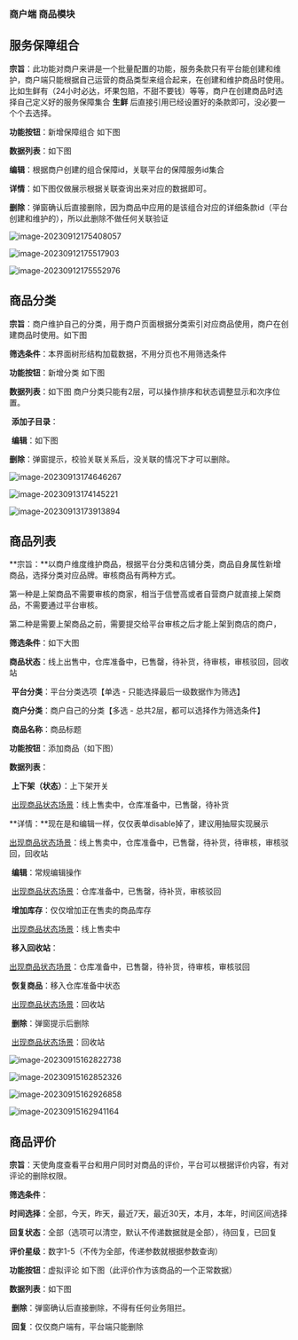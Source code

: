 ### 商户端 商品模块

## 服务保障组合

**宗旨**：此功能对商户来讲是一个批量配置的功能，服务条款只有平台能创建和维护，商户端只能根据自己运营的商品类型来组合起来，在创建和维护商品时使用。比如生鲜有（24小时必达，坏果包赔，不甜不要钱）等等，商户在创建商品时选择自己定义好的服务保障集合 **生鲜** 后直接引用已经设置好的条款即可，没必要一个个去选择。

**功能按钮**：新增保障组合 如下图

**数据列表**：如下图

​	**编辑**：根据商户创建的组合保障id，关联平台的保障服务id集合

​	**详情**：如下图仅做展示根据关联查询出来对应的数据即可。

​	**删除**：弹窗确认后直接删除，因为商品中应用的是该组合对应的详细条款id（平台创建和维护的），所以此删除不做任何关联验证

![image-20230912175408057](%E5%95%86%E6%88%B7-%E5%95%86%E5%93%81.assets/image-20230912175408057.png)

![image-20230912175517903](%E5%95%86%E6%88%B7-%E5%95%86%E5%93%81.assets/image-20230912175517903.png)

![image-20230912175552976](%E5%95%86%E6%88%B7-%E5%95%86%E5%93%81.assets/image-20230912175552976.png)



## 商品分类

**宗旨**：商户维护自己的分类，用于商户页面根据分类索引对应商品使用，商户在创建商品时使用。如下图

**筛选条件**：本界面树形结构加载数据，不用分页也不用筛选条件

**功能按钮**：新增分类 如下图

**数据列表**：如下图 	商户分类只能有2层，可以操作排序和状态调整显示和次序位置。

​	**添加子目录**：

​	**编辑**：如下图

​	**删除**：弹窗提示，校验关联关系后，没关联的情况下才可以删除。

![image-20230913174646267](%E5%95%86%E6%88%B7-%E5%95%86%E5%93%81.assets/image-20230913174646267.png)

![image-20230913174145221](%E5%95%86%E6%88%B7-%E5%95%86%E5%93%81.assets/image-20230913174145221.png)

![image-20230913173913894](%E5%95%86%E6%88%B7-%E5%95%86%E5%93%81.assets/image-20230913173913894.png)

## 商品列表

**宗旨：**以商户维度维护商品，根据平台分类和店铺分类，商品自身属性新增商品，选择分类对应品牌。审核商品有两种方式。

​	第一种是上架商品不需要审核的商家，相当于信誉高或者自营商户就直接上架商品，不需要通过平台审核。

​	第二种是需要上架商品之前，需要提交给平台审核之后才能上架到商店的商户，

**筛选条件**：如下大图

​	**商品状态**：线上出售中，仓库准备中，已售罄，待补货，待审核，审核驳回，回收站

​	**平台分类**：平台分类选项【单选 - 只能选择最后一级数据作为筛选】

​	**商户分类**：商户自己的分类【多选 - 总共2层，都可以选择作为筛选条件】

​	**商品名称**：商品标题

**功能按钮**：添加商品（如下图）

**数据列表**：

​	**上下架（状态）**：上下架开关

​		<u>出现商品状态场景</u>：线上售卖中，仓库准备中，已售罄，待补货

​	**详情：**现在是和编辑一样，仅仅表单disable掉了，建议用抽屉实现展示

​		<u>出现商品状态场景</u>：线上售卖中，仓库准备中，已售罄，待补货，待审核，审核驳回，回收站

​	**编辑**：常规编辑操作

​		<u>出现商品状态场景</u>：仓库准备中，已售罄，待补货，审核驳回

​	**增加库存**：仅仅增加正在售卖的商品库存

​		<u>出现商品状态场景</u>：线上售卖中

​	**移入回收站**：

​		<u>出现商品状态场景</u>：仓库准备中，已售罄，待补货，待审核，审核驳回

​	**恢复商品**：移入仓库准备中状态

​		<u>出现商品状态场景</u>：回收站

​	**删除**：弹窗提示后删除

​		<u>出现商品状态场景</u>：回收站

![image-20230915162822738](%E5%95%86%E6%88%B7-%E5%95%86%E5%93%81.assets/image-20230915162822738.png)

![image-20230915162852326](%E5%95%86%E6%88%B7-%E5%95%86%E5%93%81.assets/image-20230915162852326.png)

![image-20230915162926858](%E5%95%86%E6%88%B7-%E5%95%86%E5%93%81.assets/image-20230915162926858.png)

![image-20230915162941164](%E5%95%86%E6%88%B7-%E5%95%86%E5%93%81.assets/image-20230915162941164.png)

## 商品评价

**宗旨**：天使角度查看平台和用户同时对商品的评价，平台可以根据评价内容，有对评论的删除权限。

**筛选条件**：

​	**时间选择**：全部，今天，昨天，最近7天，最近30天，本月，本年，时间区间选择

​	**回复状态**：全部（选项可以清空，默认不传递数据就是全部），待回复，已回复

​	**评价星级**：数字1-5（不传为全部，传递参数就根据参数查询）

**功能按钮**：虚拟评论 如下图（此评价作为该商品的一个正常数据）

**数据列表**：如下图

​	**删除**：弹窗确认后直接删除，不得有任何业务阻拦。

​	**回复**：仅仅商户端有，平台端只能删除
